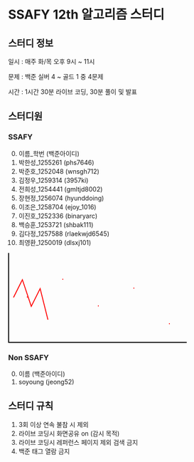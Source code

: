 # SSAFY 12th 알고리즘 스터디

## 스터디 정보

일시 : 매주 화/목 오후 9시 ~ 11시

문제 : 백준 실버 4 ~ 골드 1 중 4문제

시간 : 1시간 30분 라이브 코딩, 30분 풀이 및 발표

## 스터디원

### SSAFY

0. 이름_학번 (백준아이디)
1. 박한성_1255261 (phs7646)
2. 박준호_1252048 (wnsgh712)
3. 김정우_1259314 (3957ki)
4. 전희성_1254441 (gmltjd8002)
5. 장현정_1256074 (hyunddoing)
6. 이조은_1258704 (ejoy_1016)
7. 이진호_1252336 (binaryarc)
8. 백승훈_1253721 (shbak111)
9. 김다정_1257588 (rlaekwjd6545)
10. 최영환_1250019 (dlsxj101)

<div style="width: 400px; height: 200px; position: relative; border-left: 2px solid black; border-bottom: 2px solid black;">
  <div style="width: 2px; height: 2px; background-color: red; position: absolute; left: 10%; bottom: 50%;"></div>
  <div style="width: 2px; height: 2px; background-color: red; position: absolute; left: 30%; bottom: 70%;"></div>
  <div style="width: 2px; height: 2px; background-color: red; position: absolute; left: 50%; bottom: 40%;"></div>
  <div style="width: 2px; height: 2px; background-color: red; position: absolute; left: 70%; bottom: 60%;"></div>
  <div style="width: 2px; height: 2px; background-color: red; position: absolute; left: 90%; bottom: 20%;"></div>
  <svg width="100%" height="100%" style="position: absolute; top: 0; left: 0;">
    <polyline points="10,100 30,60 50,120 70,80 90,160" style="fill:none;stroke:red;stroke-width:2"/>
  </svg>
</div>


### Non SSAFY

0. 이름 (백준아이디)
1. soyoung (jeong52)

## 스터디 규칙

1. 3회 이상 연속 불참 시 제외
2. 라이브 코딩시 화면공유 on (감시 목적)
3. 라이브 코딩시 레퍼런스 페이지 제외 검색 금지
4. 백준 태그 열람 금지




